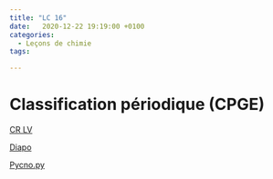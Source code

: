 ```yaml
---
title: "LC 16"
date:   2020-12-22 19:19:00 +0100
categories:
  - Leçons de chimie
tags:

---
```

# Classification périodique (CPGE)

[CR LV](/assets/pdf/LC16.pdf)

<object class="pdf fitvidsignore" data="/assets/pdf/LC16.pdf" type="application/pdf"></object>

<a href="/assets/pptx/LC16.pptx" download>Diapo</a>

<a href="/assets/python/Pycno.py" download>Pycno.py</a>
